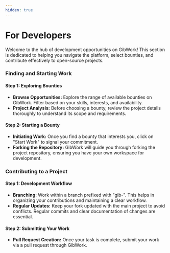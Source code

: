 ```yaml
---
hidden: true
---
```


# For Developers

Welcome to the hub of development opportunities on GibWork! This section is dedicated to helping you navigate the platform, select bounties, and contribute effectively to open-source projects.

### Finding and Starting Work

#### Step 1: Exploring Bounties

* **Browse Opportunities:** Explore the range of available bounties on GibWork. Filter based on your skills, interests, and availability.
* **Project Analysis:** Before choosing a bounty, review the project details thoroughly to understand its scope and requirements.

#### Step 2: Starting a Bounty

* **Initiating Work:** Once you find a bounty that interests you, click on "Start Work" to signal your commitment.
* **Forking the Repository:** GibWork will guide you through forking the project repository, ensuring you have your own workspace for development.

### Contributing to a Project

#### Step 1: Development Workflow

* **Branching:** Work within a branch prefixed with "gib-". This helps in organizing your contributions and maintaining a clear workflow.
* **Regular Updates:** Keep your fork updated with the main project to avoid conflicts. Regular commits and clear documentation of changes are essential.

#### Step 2: Submitting Your Work

* **Pull Request Creation:** Once your task is complete, submit your work via a pull request through GibWork.
